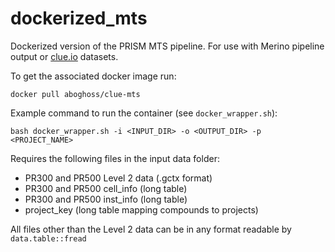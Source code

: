 # dockerized_mts

Dockerized version of the PRISM MTS pipeline. For use with Merino pipeline output or [clue.io](clue.io) datasets.

To get the associated docker image run:
```{bash}
docker pull aboghoss/clue-mts
```

Example command to run the container (see `docker_wrapper.sh`):
```{bash}
bash docker_wrapper.sh -i <INPUT_DIR> -o <OUTPUT_DIR> -p <PROJECT_NAME>
```

Requires the following files in the input data folder:
- PR300 and PR500 Level 2 data (.gctx format)
- PR300 and PR500 cell_info (long table)
- PR300 and PR500 inst_info (long table)
- project_key (long table mapping compounds to projects)

All files other than the Level 2 data can be in any format readable by `data.table::fread`
